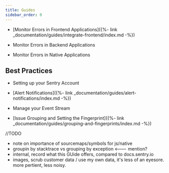 ```yaml
---
title: Guides
sidebar_order: 0
---
```



* [Monitor Errors in Frontend Applications]({%- link _documentation/guides/integrate-frontend/index.md -%})

* Monitor Errors in Backend Applications

* Monitor Errors in Native Applications

## Best Practices

* Setting up your Sentry Account

* [Alert Notifications]({%- link _documentation/guides/alert-notifications/index.md -%})

* Manage your Event Stream

* [Issue Grouping and Setting the Fingerprint]({%- link _documentation/guides/grouping-and-fingerprints/index.md -%})

//TODO
- note on importance of sourcemaps/symbols for js/native
- groupin by stacktrace vs grouping by exception <--- mention?
- internal, record what this GUide offers, compared to docs.sentry.io
- images, scrub customer data / use my own data, it's less of an eyesore. more pertient, less noisy.
